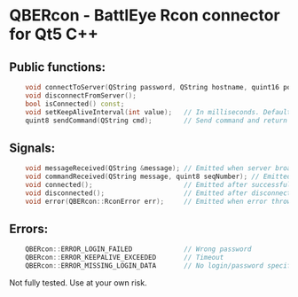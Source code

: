 QBERcon - BattlEye Rcon connector for Qt5 C++
=============================================

## Public functions:
```c++
    void connectToServer(QString password, QString hostname, quint16 port = 2302);
    void disconnectFromServer();
    bool isConnected() const;
    void setKeepAliveInterval(int value);   // In milliseconds. Default interval is 5 seconds
    quint8 sendCommand(QString cmd);        // Send command and return command sequence number    
```

## Signals:
```c++
    void messageReceived(QString &message); // Emitted when server broadcasts message
    void commandReceived(QString message, quint8 seqNumber); // Emitted when server replies command with sequence number
    void connected();                       // Emitted after successful login
    void disconnected();                    // Emitted after disconnect, timeout, etc.
    void error(QBERcon::RconError err);     // Emitted when error thrown
```

## Errors:
```c++
    QBERcon::ERROR_LOGIN_FAILED             // Wrong password
    QBERcon::ERROR_KEEPALIVE_EXCEEDED       // Timeout
    QBERcon::ERROR_MISSING_LOGIN_DATA       // No login/password specified
```

Not fully tested. Use at your own risk. 